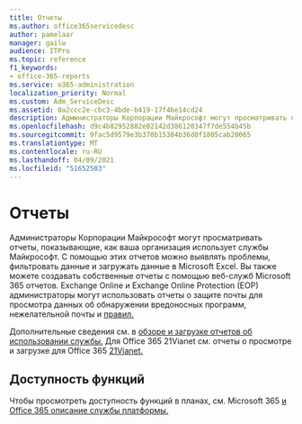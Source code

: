 ```yaml
---
title: Отчеты
ms.author: office365servicedesc
author: pamelaar
manager: gailw
audience: ITPro
ms.topic: reference
f1_keywords:
- office-365-reports
ms.service: o365-administration
localization_priority: Normal
ms.custom: Adm_ServiceDesc
ms.assetid: 0a2ccc2e-cbc3-4bde-b419-17f4be14cd24
description: Администраторы Корпорации Майкрософт могут просматривать отчеты, показывающие, как ваша организация использует службы Майкрософт. С помощью этих отчетов можно выявлять проблемы, фильтровать данные и загружать данные в Microsoft Excel. Вы также можете создавать собственные отчеты с помощью веб-служб Microsoft 365 отчетов. Exchange Online и Exchange Online Protection (EOP) администраторы могут использовать отчеты о защите почты для просмотра данных об обнаружении вредоносных программ, нежелательной почты и правил.
ms.openlocfilehash: d9c4b82952882e02142d386120347f7de554b45b
ms.sourcegitcommit: 9fac5d9579e3b370b15384b36d0f1805cab20065
ms.translationtype: MT
ms.contentlocale: ru-RU
ms.lasthandoff: 04/09/2021
ms.locfileid: "51652503"
---
```

# <a name="reports"></a>Отчеты

Администраторы Корпорации Майкрософт могут просматривать отчеты, показывающие, как ваша организация использует службы Майкрософт. С помощью этих отчетов можно выявлять проблемы, фильтровать данные и загружать данные в Microsoft Excel. Вы также можете создавать собственные отчеты с помощью веб-служб Microsoft 365 отчетов. Exchange Online и Exchange Online Protection (EOP) администраторы могут использовать отчеты о защите почты для просмотра данных об обнаружении вредоносных программ, нежелательной почты и [правил.](/exchange/monitoring/use-mail-protection-reports)
  
Дополнительные сведения см. в [обзоре и загрузке отчетов об использовании службы.](/microsoft-365/admin/activity-reports/activity-reports) Для Office 365 21Vianet см. отчеты о просмотре и загрузке для Office 365 [21Vianet.](/microsoft-365/admin/activity-reports/activity-reports)
  
## <a name="feature-availability"></a>Доступность функций

Чтобы просмотреть доступность функций в планах, см. Microsoft 365 [и Office 365 описание службы платформы.](office-365-platform-service-description.md)
